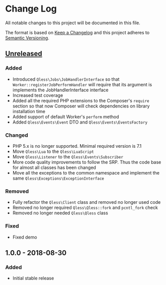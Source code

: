 # Change Log
All notable changes to this project will be documented in this file.

The format is based on [Keep a Changelog](http://keepachangelog.com/)
and this project adheres to [Semantic Versioning](http://semver.org/).

## [Unreleased]

### Added
- Introduced `Qless\Jobs\JobHandlerInterface` so that `Worker::registerJobPerformHandler` will require
  that its argument is implements the JobHandlerInterface interface
- Increased test coverage
- Added all the required PHP extensions to the Composer's `require` section so that
  now Composer will check dependencies on library installation time
- Added support of default Worker's `perform` method
- Added `Qless\Events\Event` DTO and `Qless\Events\EventsFactory`

### Changed
- PHP 5.x is no longer supported. Minimal required version is 7.1
- Move `Qless\Lua` to the `Qless\LuaScript`
- Move `Qless\Listener` to the `Qless\Events\Subscriber`
- More code quality improvements to follow the SRP. Thus the code base for almost all classes has been changed
- Move all the exceptions to the common namespace and implement the same `Qless\Exceptions\ExceptionInterface`
  
### Removed
- Fully refactor the `Qless\Client` class and removed no longer used code
- Removed no longer required `Qless\Qless::fork` and `pcntl_fork` check
- Removed no longer needed `Qless\Qless` class

### Fixed
- Fixed demo

## 1.0.0 - 2018-08-30
### Added
 - Initial stable release

[Unreleased]: https://github.com/pdffiller/qless-php/compare/v1.0.0...HEAD
